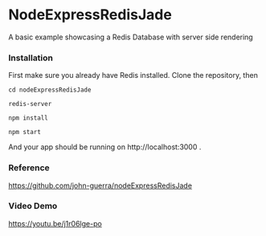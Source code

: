# NodeExpressRedisJade

A basic example showcasing a Redis Database with server side rendering

### Installation

First make sure you already have Redis installed. Clone the repository, then

```
cd nodeExpressRedisJade

redis-server

npm install

npm start
```

And your app should be running on http://localhost:3000 .

### Reference

https://github.com/john-guerra/nodeExpressRedisJade

### Video Demo

https://youtu.be/j1r06lge-po

